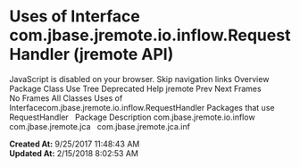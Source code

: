 # Uses of Interface com.jbase.jremote.io.inflow.RequestHandler (jremote   API)

JavaScript is disabled on your browser. Skip navigation links Overview Package Class Use Tree Deprecated Help jremote Prev Next Frames No Frames All Classes Uses of Interfacecom.jbase.jremote.io.inflow.RequestHandler Packages that use RequestHandler   Package Description com.jbase.jremote.io.inflow   com.jbase.jremote.jca   com.jbase.jremote.jca.inf  

**Created At:** 9/25/2017 11:48:43 AM  
**Updated At:** 2/15/2018 8:02:53 AM  

